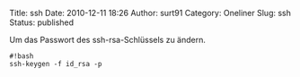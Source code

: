 Title: ssh
Date: 2010-12-11 18:26
Author: surt91
Category: Oneliner
Slug: ssh
Status: published

Um das Passwort des ssh-rsa-Schlüssels zu ändern.

    #!bash
    ssh-keygen -f id_rsa -p

